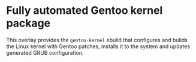 # Fully automated Gentoo kernel package

This overlay provides the `gentoo-kernel` ebuild that configures and bulids the
Linux kernel with Gentoo patches, installs it to the system and updates generated
GRUB configuration.
